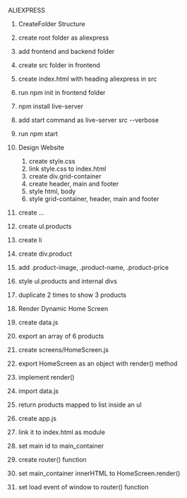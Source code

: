 ALIEXPRESS

1. CreateFolder Structure
  1. create root folder as aliexpress
  2. add frontend and backend folder
  3. create src folder in frontend
  4. create index.html with heading aliexpress in src
  5. run npm init in frontend folder
  6. npm install live-server
  7. add start command as live-server src --verbose
  8. run npm start

2. Design Website
   1. create style.css
   2. link style.css to index.html
   3. create div.grid-container
   4. create header, main and footer
   5. style html, body
   6. style grid-container, header, main and footer

3. create ...
 1. create ul.products    
 2. create li
 3. create div.product
 4. add .product-image, .product-name, .product-price
 5. style ul.products and internal divs 
 6. duplicate 2 times to show 3 products

4. Render Dynamic Home Screen
  1. create data.js
  2. export an array of 6 products
  3. create screens/HomeScreen.js
  4. export HomeScreen as an object with render() method
  5. implement render()
  6.  import data.js
  7. return products mapped to list inside an ul
  8. create app.js
  9. link it to index.html as module
  10. set main id to main_container
  11. create router() function
  12. set main_container innerHTML to HomeScreen.render()
  13. set load event of window to router() function